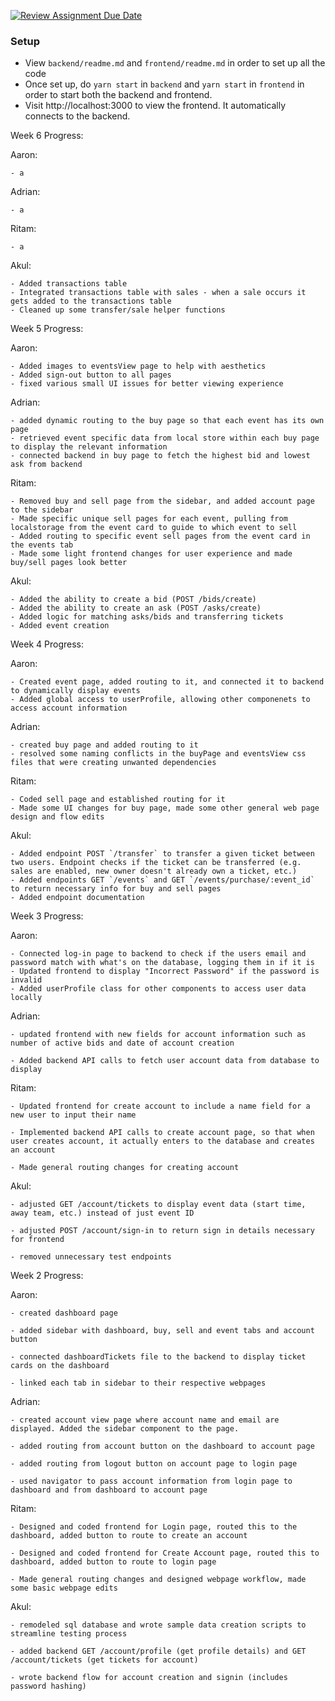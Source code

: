 [![Review Assignment Due Date](https://classroom.github.com/assets/deadline-readme-button-24ddc0f5d75046c5622901739e7c5dd533143b0c8e959d652212380cedb1ea36.svg)](https://classroom.github.com/a/3e23_jye)

### Setup
- View `backend/readme.md` and `frontend/readme.md` in order to set up all the code
- Once set up, do `yarn start` in `backend` and `yarn start` in `frontend` in order to start both the backend and frontend.
- Visit http://localhost:3000 to view the frontend. It automatically connects to the backend.

Week 6 Progress:

  Aaron:
  
    - a
    
  Adrian:
  
    - a

    
  Ritam: 
  
    - a

  
  Akul: 
  
    - Added transactions table
    - Integrated transactions table with sales - when a sale occurs it gets added to the transactions table
    - Cleaned up some transfer/sale helper functions

Week 5 Progress:

  Aaron:
  
    - Added images to eventsView page to help with aesthetics
    - Added sign-out button to all pages
    - fixed various small UI issues for better viewing experience
    
  Adrian:
  
    - added dynamic routing to the buy page so that each event has its own page
    - retrieved event specific data from local store within each buy page to display the relevant information
    - connected backend in buy page to fetch the highest bid and lowest ask from backend

    
  Ritam: 
  
    - Removed buy and sell page from the sidebar, and added account page to the sidebar
    - Made specific unique sell pages for each event, pulling from localstorage from the event card to guide to which event to sell
    - Added routing to specific event sell pages from the event card in the events tab
    - Made some light frontend changes for user experience and made buy/sell pages look better

  
  Akul: 
  
    - Added the ability to create a bid (POST /bids/create)
    - Added the ability to create an ask (POST /asks/create)
    - Added logic for matching asks/bids and transferring tickets
    - Added event creation


Week 4 Progress:

  Aaron:
  
    - Created event page, added routing to it, and connected it to backend to dynamically display events
    - Added global access to userProfile, allowing other componenets to access account information
    
  Adrian:
  
    - created buy page and added routing to it
    - resolved some naming conflicts in the buyPage and eventsView css files that were creating unwanted dependencies

    
  Ritam: 
  
    - Coded sell page and established routing for it
    - Made some UI changes for buy page, made some other general web page design and flow edits
  
  Akul: 
  
    - Added endpoint POST `/transfer` to transfer a given ticket between two users. Endpoint checks if the ticket can be transferred (e.g. sales are enabled, new owner doesn't already own a ticket, etc.)
    - Added endpoints GET `/events` and GET `/events/purchase/:event_id` to return necessary info for buy and sell pages
    - Added endpoint documentation

Week 3 Progress:

  Aaron:
  
    - Connected log-in page to backend to check if the users email and password match with what's on the database, logging them in if it is
    - Updated frontend to display "Incorrect Password" if the password is invalid
    - Added userProfile class for other components to access user data locally
    
  Adrian:
  
    - updated frontend with new fields for account information such as number of active bids and date of account creation

    - Added backend API calls to fetch user account data from database to display

    
  Ritam: 
  
    - Updated frontend for create account to include a name field for a new user to input their name 

    - Implemented backend API calls to create account page, so that when user creates account, it actually enters to the database and creates an account

    - Made general routing changes for creating account

  
  Akul: 
  
    - adjusted GET /account/tickets to display event data (start time, away team, etc.) instead of just event ID

    - adjusted POST /account/sign-in to return sign in details necessary for frontend

    - removed unnecessary test endpoints


Week 2 Progress:

  Aaron:
  
    - created dashboard page
    
    - added sidebar with dashboard, buy, sell and event tabs and account button
    
    - connected dashboardTickets file to the backend to display ticket cards on the dashboard
    
    - linked each tab in sidebar to their respective webpages
    
  Adrian:
  
    - created account view page where account name and email are displayed. Added the sidebar component to the page.
    
    - added routing from account button on the dashboard to account page
    
    - added routing from logout button on account page to login page 
    
    - used navigator to pass account information from login page to dashboard and from dashboard to account page
    
  Ritam: 
  
    - Designed and coded frontend for Login page, routed this to the dashboard, added button to route to create an account

    - Designed and coded frontend for Create Account page, routed this to dashboard, added button to route to login page

    - Made general routing changes and designed webpage workflow, made some basic webpage edits

  
  Akul: 
  
    - remodeled sql database and wrote sample data creation scripts to streamline testing process

    - added backend GET /account/profile (get profile details) and GET /account/tickets (get tickets for account)

    - wrote backend flow for account creation and signin (includes password hashing)
  
